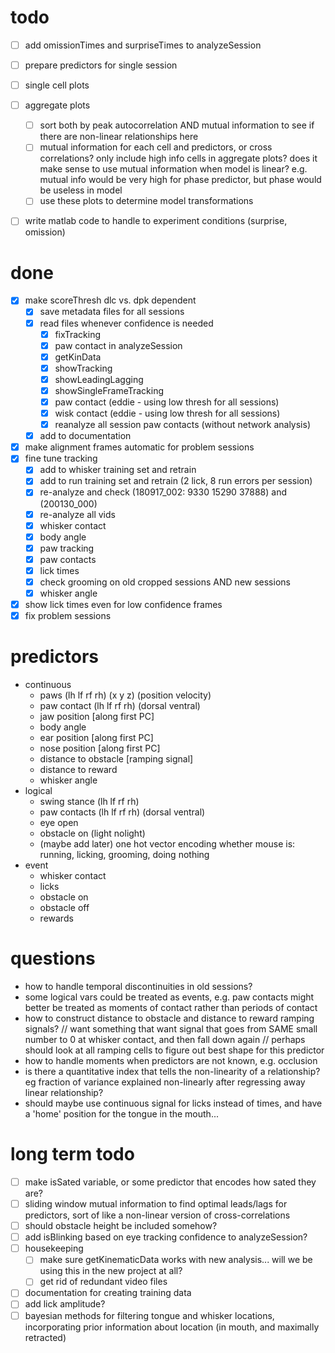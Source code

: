 # todo
- [ ] add omissionTimes and surpriseTimes to analyzeSession
- [ ] prepare predictors for single session
- [ ] single cell plots
- [ ] aggregate plots
  - [ ] sort both by peak autocorrelation AND mutual information to see if there are non-linear relationships here
  - [ ] mutual information for each cell and predictors, or cross correlations? only include high info cells in aggregate plots? does it make sense to use mutual information when model is linear? e.g. mutual info would be very high for phase predictor, but phase would be useless in model
  - [ ] use these plots to determine model transformations
- [ ] write matlab code to handle to experiment conditions (surprise, omission)


# done
- [X] make scoreThresh dlc vs. dpk dependent
  - [X] save metadata files for all sessions
  - [X] read files whenever confidence is needed
    - [X] fixTracking
    - [X] paw contact in analyzeSession
    - [X] getKinData
    - [X] showTracking
    - [X] showLeadingLagging
    - [X] showSingleFrameTracking
    - [X] paw contact (eddie - using low thresh for all sessions)
    - [X] wisk contact (eddie - using low thresh for all sessions)
    - [X] reanalyze all session paw contacts (without network analysis)
  - [X] add to documentation
- [X] make alignment frames automatic for problem sessions
- [X] fine tune tracking
  - [X] add to whisker training set and retrain
  - [X] add to run training set and retrain (2 lick, 8 run errors per session)
  - [X] re-analyze  and check (180917_002: 9330 15290 37888) and (200130_000)
  - [X] re-analyze all vids
  - [X] whisker contact
  - [X] body angle
  - [X] paw tracking
  - [X] paw contacts
  - [X] lick times
  - [X] check grooming on old cropped sessions AND new sessions
  - [X] whisker angle
- [X] show lick times even for low confidence frames
- [X] fix problem sessions

# predictors
- continuous
  - paws (lh lf rf rh) (x y z) (position velocity)
  - paw contact (lh lf rf rh) (dorsal ventral)
  - jaw position [along first PC]
  - body angle
  - ear position [along first PC]
  - nose position [along first PC]
  - distance to obstacle [ramping signal]
  - distance to reward
  - whisker angle
- logical
  - swing stance (lh lf rf rh)
  - paw contacts (lh lf rf rh) (dorsal ventral)
  - eye open
  - obstacle on (light nolight)
  - (maybe add later) one hot vector encoding whether mouse is: running, licking, grooming, doing nothing
- event
  - whisker contact
  - licks
  - obstacle on
  - obstacle off
  - rewards

# questions
- how to handle temporal discontinuities in old sessions?
- some logical vars could be treated as events, e.g. paw contacts might better be treated as moments of contact rather than periods of contact
- how to construct distance to obstacle and distance to reward ramping signals? // want something that want signal that goes from SAME small number to 0 at whisker contact, and then fall down again // perhaps should look at all ramping cells to figure out best shape for this predictor
- how to handle moments when predictors are not known, e.g. occlusion
- is there a quantitative index that tells the non-linearity of a relationship? eg fraction of variance explained non-linearly after regressing away linear relationship?
- should maybe use continuous signal for licks instead of times, and have a 'home' position for the tongue in the mouth...

# long term todo
- [ ] make isSated variable, or some predictor that encodes how sated they are?
- [ ] sliding window mutual information to find optimal leads/lags for predictors, sort of like a non-linear version of cross-correlations
- [ ] should obstacle height be included somehow?
- [ ] add isBlinking based on eye tracking confidence to analyzeSession?
- [ ] housekeeping
  - [ ] make sure getKinematicData works with new analysis... will we be using this in the new project at all?
  - [ ] get rid of redundant video files
- [ ] documentation for creating training data
- [ ] add lick amplitude?
- [ ] bayesian methods for filtering tongue and whisker locations, incorporating prior information about location (in mouth, and maximally retracted)
